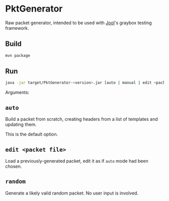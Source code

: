 # PktGenerator

Raw packet generator, intended to be used with [Jool](https://github.com/NICMx/NAT64)'s graybox testing framework.

## Build

```sh
mvn package
```

## Run

```sh
java -jar target/PktGenerator-<version>.jar [auto | manual | edit <packet file> | random]
```

Arguments:

## `auto`

Build a packet from scratch, creating headers from a list of templates and updating them.

This is the default option.

## `edit <packet file>`

Load a previously-generated packet, edit it as if `auto` mode had been chosen.

## `random`

Generate a likely valid random packet. No user input is involved.
